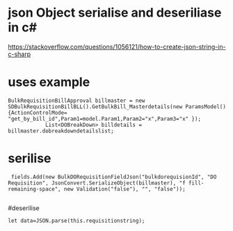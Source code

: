 # json Object serialise and deseriliase in c#

https://stackoverflow.com/questions/1056121/how-to-create-json-string-in-c-sharp

# uses example

```
BulkRequisitionBillApproval billmaster = new SDBulkRequisitionBillBLL().GetBulkBill_Masterdetails(new ParamsModel() {ActionControlMode= "get_by_bill_id",Param1=model.Param1,Param2="x",Param3="x" });
            List<DOBreakDown> billdetails = billmaster.dobreakdowndetailslist;
``` 

# serilise
```
 fields.Add(new BulkDORequisitionFieldJson("bulkdorequisionId", "DO Requisition", JsonConvert.SerializeObject(billmaster), "f fill-remaining-space", new Validation("false"), "", "false"));
 
 ````
 
 #deserilise
 ```
 let data=JSON.parse(this.requisitionstring);
 
 ```
